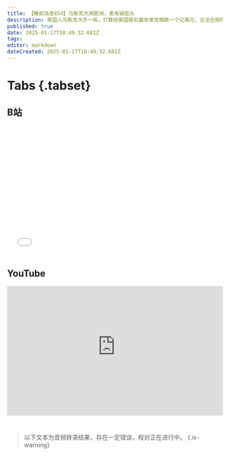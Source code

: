 ```yaml
---
title: 【睡前消息854】马斯克大闹欧洲，麦肯锡低头
description: 美国人马斯克大手一挥，打算给英国极右翼改革党捐款一个亿美元，合法合规吗？与此同时，美国咨询公司麦肯锡打算用6.5亿美元的和解金，暂缓阿片类药物相关的刑事调查，背后又有哪些故事？代班黑岛 @讲点黑话 来给大家唠唠。
published: true
date: 2025-01-17T10:49:32.681Z
tags: 
editor: markdown
dateCreated: 2025-01-17T10:49:32.681Z
---
```


# Tabs {.tabset}
## B站
<div style="position: relative; padding: 30% 45%;">
<iframe style="position: absolute; width: 100%; height: 100%; left: 0; top: 0;" src="//player.bilibili.com/player.html?&bvid=BV1SecRewEff&page=1&as_wide=1&high_quality=1&danmaku=1&autoplay=0" scrolling="no" border="0" frameborder="no" framespacing="0" allowfullscreen="true"></iframe>
</div>

<!--  睡前消息的西瓜视频账号仍处于禁言状态，暂时将其从模板中注释
## 西瓜视频
<div style="position: relative; padding: 30% 45%;">
<iframe style="position: absolute; top: 50%; left: 50%; transform: translate(-50%, -50%); width: 80%; height: 100%;" frameborder="0" src="https://www.ixigua.com/iframe/西瓜视频ID?autoplay=0" referrerpolicy="unsafe-url" allowfullscreen></iframe>
</div>
-->

## YouTube
<div style="position: relative; padding: 30% 45%;">
<iframe style="position: absolute; top: 0; left: 0; width: 100%; height: 100%;" src="https://www.youtube-nocookie.com/embed/YouTubeVID" title="YouTube video player" frameborder="0" allow="accelerometer; autoplay; clipboard-write; encrypted-media; gyroscope; picture-in-picture" allowfullscreen="true"></iframe>
</div>
  
# 

> 以下文本为音频转录结果，存在一定错误，校对正在进行中。
{.is-warning}